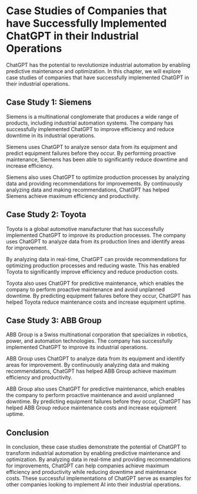 Case Studies of Companies that have Successfully Implemented ChatGPT in their Industrial Operations
=============================================================================================================================================================

ChatGPT has the potential to revolutionize industrial automation by enabling predictive maintenance and optimization. In this chapter, we will explore case studies of companies that have successfully implemented ChatGPT in their industrial operations.

Case Study 1: Siemens
---------------------

Siemens is a multinational conglomerate that produces a wide range of products, including industrial automation systems. The company has successfully implemented ChatGPT to improve efficiency and reduce downtime in its industrial operations.

Siemens uses ChatGPT to analyze sensor data from its equipment and predict equipment failures before they occur. By performing proactive maintenance, Siemens has been able to significantly reduce downtime and increase efficiency.

Siemens also uses ChatGPT to optimize production processes by analyzing data and providing recommendations for improvements. By continuously analyzing data and making recommendations, ChatGPT has helped Siemens achieve maximum efficiency and productivity.

Case Study 2: Toyota
--------------------

Toyota is a global automotive manufacturer that has successfully implemented ChatGPT to improve its production processes. The company uses ChatGPT to analyze data from its production lines and identify areas for improvement.

By analyzing data in real-time, ChatGPT can provide recommendations for optimizing production processes and reducing waste. This has enabled Toyota to significantly improve efficiency and reduce production costs.

Toyota also uses ChatGPT for predictive maintenance, which enables the company to perform proactive maintenance and avoid unplanned downtime. By predicting equipment failures before they occur, ChatGPT has helped Toyota reduce maintenance costs and increase equipment uptime.

Case Study 3: ABB Group
-----------------------

ABB Group is a Swiss multinational corporation that specializes in robotics, power, and automation technologies. The company has successfully implemented ChatGPT to improve its industrial operations.

ABB Group uses ChatGPT to analyze data from its equipment and identify areas for improvement. By continuously analyzing data and making recommendations, ChatGPT has helped ABB Group achieve maximum efficiency and productivity.

ABB Group also uses ChatGPT for predictive maintenance, which enables the company to perform proactive maintenance and avoid unplanned downtime. By predicting equipment failures before they occur, ChatGPT has helped ABB Group reduce maintenance costs and increase equipment uptime.

Conclusion
----------

In conclusion, these case studies demonstrate the potential of ChatGPT to transform industrial automation by enabling predictive maintenance and optimization. By analyzing data in real-time and providing recommendations for improvements, ChatGPT can help companies achieve maximum efficiency and productivity while reducing downtime and maintenance costs. These successful implementations of ChatGPT serve as examples for other companies looking to implement AI into their industrial operations.



